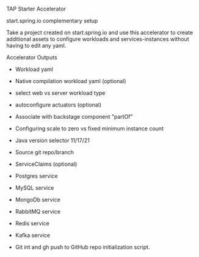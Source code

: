 TAP Starter Accelerator

start.spring.io complementary setup

Take a project created on start.spring.io and use this accelerator to create additional assets to configure workloads and services-instances without having to edit any yaml.

Accelerator Outputs


- Workload yaml
- Native compilation workload yaml (optional)
- select web vs server workload type
- autoconfigure actuators (optional)
- Associate with backstage component "partOf"
- Configuring scale to zero vs fixed minimum instance count
- Java version selector  11/17/21
- Source git repo/branch
- ServiceClaims (optional)

- Postgres service
- MySQL service
- MongoDb service
- RabbitMQ service
- Redis service
- Kafka service

- Git int and gh push to GitHub repo initialization script.

